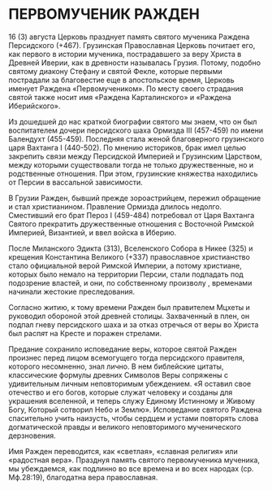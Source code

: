 # ПЕРВОМУЧЕНИК РАЖДЕН&#x20;

16 (3) августа Церковь празднует память святого мученика Раждена Персидского (+467). Грузинская Православная Церковь почитает его, как первого в истории мученика, пострадавшего за веру Христа в Древней Иверии, как в древности называлась Грузия. Потому, подобно святому диакону Стефану и святой Фекле, которые первыми пострадали за благовестие еще в апостольское время, Церковь именует Раждена «Первомучеником». По месту своего страдания святой также носит имя «Раждена Карталинского» и «Раждена Иберийского».

Из дошедшей до нас краткой биографии святого мы знаем, что он был воспитателем дочери персидского шаха Ормизда III (457-459) по имени Балендухт (455-459). Последняя стала женой благоверного грузинского царя Вахтанга I (440-502). По мнению историков, брак имел целью закрепить связи между Персидской Империей и Грузинским Царством, между которыми существовали тогда не только дружественные, но и родственные отношения. При этом, грузинские княжества находились от Персии в вассальной зависимости.

В Грузии Ражден, бывший прежде зороастрийцем, пережил обращение и стал христианином. Правление Ормизда длилось недолго. Сместивший его брат Пероз I (459-484) потребовал от Царя Вахтанга Святого прекратить дружественные отношения с Восточной Римской Империей, Византией, и ввел войска в Иберию.

После Миланского Эдикта (313), Вселенского Собора в Никее (325) и крещения Константина Великого (+337) православное христианство стало официальной верой Римской Империи, а потому христиане, которых было немало на территории Персии, стали подпадать под подозрение властей, и они, по собственному произволу , временами начинали жестокие преследования.

Согласно житию, к тому времени Ражден был правителем Мцхеты и руководил обороной этой древней столицы. Захваченный в плен, он подпал гневу персидского шаха и за отказ отречься от веры во Христа был рас&#x43F;_&#x44F;_&#x442; на Кресте и поражен стрелами.

Предание сохранило исповедание веры, которое святой Ражден произнес перед лицом всемогущего тогда персидского правителя, которого несомненно, знал лично. В нем библейские цитаты, классические формулы древних Символов Веры сопряжены с удивительным личным неповторимым убеждением. «Я оставил свое отечество и его богов, которые служат человеку и созданы для украшения вселенной, и теперь служу Единому Истинному и Живому Богу, Который сотворил Небо и Землю». Исповедание святого Раждена спасительно учить наизусть, чтобы сердцем и устами повторять слова догматической правды и великого неповторимого мученического дерзновения.

Имя Ражден переводится, как «светлая», «славная религия» или «радостная вера». Празднуя память святого первомученика мученика, мы убеждаемся, как подлинно во все времена и во всех народах (ср. Мф.28:19), благодатна вера православная.
